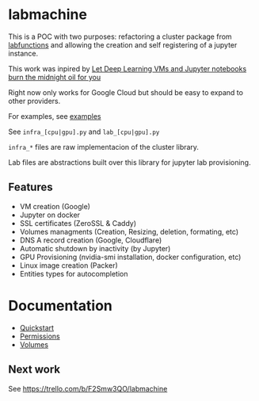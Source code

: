 # labmachine

This is a POC with two purposes: refactoring a cluster package from [labfunctions](github.com/labfunctions/labfunctions) and allowing the creation and self registering of a jupyter instance.

This work was inpired by [Let Deep Learning VMs and Jupyter notebooks burn the midnight oil for you](https://cloud.google.com/blog/products/ai-machine-learning/let-deep-learning-vms-and-jupyter-notebooks-to-burn-the-midnight-oil-for-you-robust-and-automated-training-with-papermill)

Right now only works for Google Cloud but should be easy to expand to other providers. 


For examples, see [examples](examples/)

See `infra_[cpu|gpu].py` and `lab_[cpu|gpu].py`

`infra_*` files are raw implementacion of the cluster library.

Lab files are abstractions built over this library for jupyter lab provisioning.

## Features

- VM creation (Google)
- Jupyter on docker
- SSL certificates (ZeroSSL & Caddy)
- Volumes managments (Creation, Resizing, deletion, formating, etc)
- DNS A record creation (Google, Cloudflare)
- Automatic shutdown by inactivity (by Jupyter)
- GPU Provisioning (nvidia-smi installation, docker configuration, etc)
- Linux image creation (Packer)
- Entities types for autocompletion

# Documentation

- [Quickstart](docs/quickstart.md)
- [Permissions](docs/permissions.md)
- [Volumes](docs/volumes.md)


## Next work

See https://trello.com/b/F2Smw3QO/labmachine

